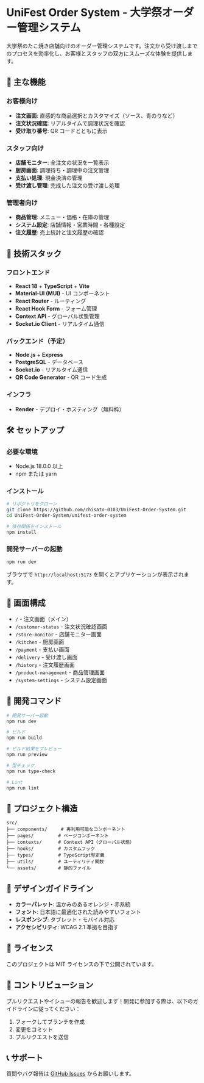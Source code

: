 # UniFest Order System - 大学祭オーダー管理システム

大学祭のたこ焼き店舗向けのオーダー管理システムです。注文から受け渡しまでのプロセスを効率化し、お客様とスタッフの双方にスムーズな体験を提供します。

## 🎯 主な機能

### お客様向け

- **注文画面**: 直感的な商品選択とカスタマイズ（ソース、青のりなど）
- **注文状況確認**: リアルタイムで調理状況を確認
- **受け取り番号**: QR コードとともに表示

### スタッフ向け

- **店舗モニター**: 全注文の状況を一覧表示
- **厨房画面**: 調理待ち・調理中の注文管理
- **支払い処理**: 現金決済の管理
- **受け渡し管理**: 完成した注文の受け渡し処理

### 管理者向け

- **商品管理**: メニュー・価格・在庫の管理
- **システム設定**: 店舗情報・営業時間・各種設定
- **注文履歴**: 売上統計と注文履歴の確認

## 🚀 技術スタック

### フロントエンド

- **React 18** + **TypeScript** + **Vite**
- **Material-UI (MUI)** - UI コンポーネント
- **React Router** - ルーティング
- **React Hook Form** - フォーム管理
- **Context API** - グローバル状態管理
- **Socket.io Client** - リアルタイム通信

### バックエンド（予定）

- **Node.js** + **Express**
- **PostgreSQL** - データベース
- **Socket.io** - リアルタイム通信
- **QR Code Generator** - QR コード生成

### インフラ

- **Render** - デプロイ・ホスティング（無料枠）

## 🛠️ セットアップ

### 必要な環境

- Node.js 18.0.0 以上
- npm または yarn

### インストール

```bash
# リポジトリをクローン
git clone https://github.com/chisato-0103/UniFest-Order-System.git
cd UniFest-Order-System/unifest-order-system

# 依存関係をインストール
npm install
```

### 開発サーバーの起動

```bash
npm run dev
```

ブラウザで `http://localhost:5173` を開くとアプリケーションが表示されます。

## 📱 画面構成

- `/` - 注文画面（メイン）
- `/customer-status` - 注文状況確認画面
- `/store-monitor` - 店舗モニター画面
- `/kitchen` - 厨房画面
- `/payment` - 支払い画面
- `/delivery` - 受け渡し画面
- `/history` - 注文履歴画面
- `/product-management` - 商品管理画面
- `/system-settings` - システム設定画面

## 🔧 開発コマンド

```bash
# 開発サーバー起動
npm run dev

# ビルド
npm run build

# ビルド結果をプレビュー
npm run preview

# 型チェック
npm run type-check

# Lint
npm run lint
```

## 📁 プロジェクト構造

```
src/
├── components/     # 再利用可能なコンポーネント
├── pages/         # ページコンポーネント
├── contexts/      # Context API（グローバル状態）
├── hooks/         # カスタムフック
├── types/         # TypeScript型定義
├── utils/         # ユーティリティ関数
└── assets/        # 静的ファイル
```

## 🎨 デザインガイドライン

- **カラーパレット**: 温かみのあるオレンジ・赤系統
- **フォント**: 日本語に最適化された読みやすいフォント
- **レスポンシブ**: タブレット・モバイル対応
- **アクセシビリティ**: WCAG 2.1 準拠を目指す

## 📄 ライセンス

このプロジェクトは MIT ライセンスの下で公開されています。

## 👥 コントリビューション

プルリクエストやイシューの報告を歓迎します！開発に参加する際は、以下のガイドラインに従ってください：

1. フォークしてブランチを作成
2. 変更をコミット
3. プルリクエストを送信

## 📞 サポート

質問やバグ報告は [GitHub Issues](https://github.com/chisato-0103/UniFest-Order-System/issues) からお願いします。
